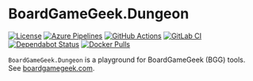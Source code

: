 # BoardGameGeek.Dungeon

[![License](https://img.shields.io/badge/license-MIT-blue.svg?label=License&logo=github)](LICENSE)
[![Azure Pipelines](https://img.shields.io/azure-devops/build/gitfool/f2136175-ada5-451b-9252-1c86653d50e5/3/master?label=Azure%20Pipelines&logo=azure-pipelines)](https://dev.azure.com/gitfool/BoardGameGeek.Dungeon/_build)
[![GitHub Actions](https://img.shields.io/github/workflow/status/gitfool/BoardGameGeek.Dungeon/Build/master?label=GitHub%20Actions&logo=github)](https://github.com/gitfool/BoardGameGeek.Dungeon/actions)
[![GitLab CI](https://img.shields.io/gitlab/pipeline/gitfool/BoardGameGeek.Dungeon/master?label=GitLab%20CI&logo=gitlab)](https://gitlab.com/gitfool/BoardGameGeek.Dungeon/pipelines)
[![Dependabot Status](https://api.dependabot.com/badges/status?host=github&repo=gitfool/BoardGameGeek.Dungeon)](https://dependabot.com)
[![Docker Pulls](https://img.shields.io/docker/pulls/dockfool/boardgamegeek-dungeon.svg?label=Docker&logo=docker)](https://hub.docker.com/r/dockfool/boardgamegeek-dungeon/tags)

`BoardGameGeek.Dungeon` is a playground for BoardGameGeek (BGG) tools. See [boardgamegeek.com](https://boardgamegeek.com).
